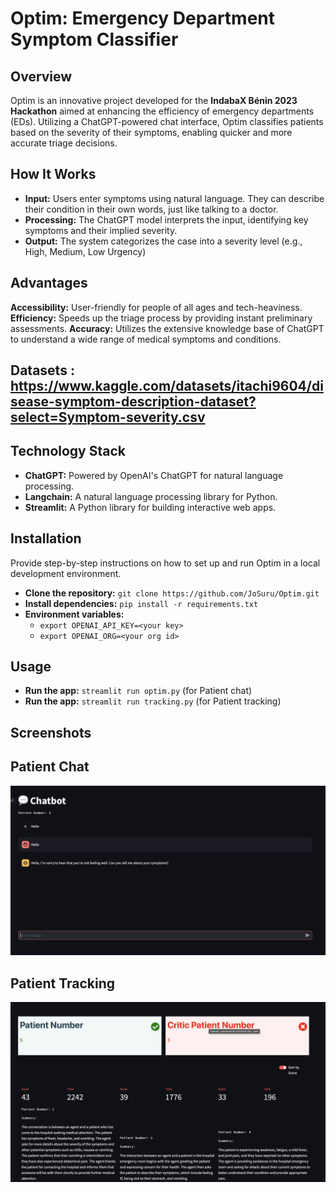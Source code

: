 # Optim: Emergency Department Symptom Classifier


## Overview
Optim is an innovative project developed for the **IndabaX Bénin 2023 Hackathon** aimed at enhancing the efficiency of emergency departments (EDs). Utilizing a ChatGPT-powered chat interface, Optim classifies patients based on the severity of their symptoms, enabling quicker and more accurate triage decisions.

## How It Works

* **Input:** Users enter symptoms using natural language. They can describe their condition in their own words, just like talking to a doctor.
* **Processing:** The ChatGPT model interprets the input, identifying key symptoms and their implied severity.
* **Output:** The system categorizes the case into a severity level (e.g., High, Medium, Low Urgency)

## Advantages
**Accessibility:** User-friendly for people of all ages and tech-heaviness.
**Efficiency:** Speeds up the triage process by providing instant preliminary assessments.
**Accuracy:** Utilizes the extensive knowledge base of ChatGPT to understand a wide range of medical symptoms and conditions.

## Datasets : https://www.kaggle.com/datasets/itachi9604/disease-symptom-description-dataset?select=Symptom-severity.csv

## Technology Stack
* **ChatGPT:** Powered by OpenAI's ChatGPT for natural language processing.
* **Langchain:** A natural language processing library for Python.
* **Streamlit:** A Python library for building interactive web apps.

## Installation
Provide step-by-step instructions on how to set up and run Optim in a local development environment.
* **Clone the repository:** `git clone https://github.com/JoSuru/Optim.git`
* **Install dependencies:** `pip install -r requirements.txt`
* **Environment variables:**
    * `export OPENAI_API_KEY=<your key>`
    * `export OPENAI_ORG=<your org id>`

## Usage
* **Run the app:** `streamlit run optim.py` (for Patient chat)
* **Run the app:** `streamlit run tracking.py` (for Patient tracking)

## Screenshots
## Patient Chat
![Chat](Capture%20d%E2%80%99%C3%A9cran%202023-11-17%20%C3%A0%2021.10.23.png)
## Patient Tracking
![Tracking](Capture%20d%E2%80%99%C3%A9cran%202023-11-17%20%C3%A0%2021.14.56.png)